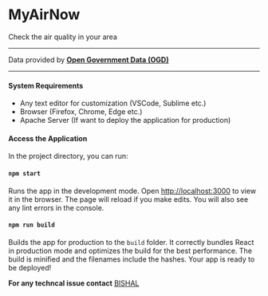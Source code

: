 # MyAirNow
Check the air quality in your area

---

Data provided by [**Open Government Data (OGD)**](https://data.gov.in/)

---

#### System Requirements
- Any text editor for customization (VSCode, Sublime etc.)
- Browser (Firefox, Chrome, Edge etc.)
- Apache Server (If want to deploy the application for production)

#### Access the Application
In the project directory, you can run:

#### `npm start`

Runs the app in the development mode.
Open [http://localhost:3000](http://localhost:3000) to view it in the browser.
The page will reload if you make edits. You will also see any lint errors in the console.

#### `npm run build`

Builds the app for production to the `build` folder. It correctly bundles React in production mode and optimizes the build for the best performance. The build is minified and the filenames include the hashes. Your app is ready to be deployed!

**For any techncal issue contact**
[BISHAL](https://www.linkedin.com/in/bishalnandi1996/)